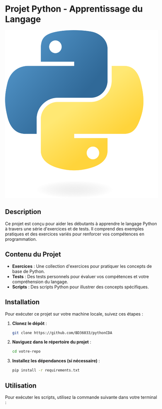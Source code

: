 # Projet Python - Apprentissage du Langage

![Python Logo](static/img/Python-logo.png)

## Description

Ce projet est conçu pour aider les débutants à apprendre le langage Python à travers une série d'exercices et de tests. Il comprend des exemples pratiques et des exercices variés pour renforcer vos compétences en programmation.

## Contenu du Projet

- **Exercices** : Une collection d'exercices pour pratiquer les concepts de base de Python.
- **Tests** : Des tests personnels pour évaluer vos compétences et votre compréhension du langage.
- **Scripts** : Des scripts Python pour illustrer des concepts spécifiques.

## Installation

Pour exécuter ce projet sur votre machine locale, suivez ces étapes :

1. **Clonez le dépôt** :
   ```bash
   git clone https://github.com/BD36033/pythonCDA
   ```

2. **Naviguez dans le répertoire du projet** :
   ```bash
   cd votre-repo
   ```

3. **Installez les dépendances (si nécessaire)** :
   ```bash
   pip install -r requirements.txt
   ```

## Utilisation

Pour exécuter les scripts, utilisez la commande suivante dans votre terminal :
